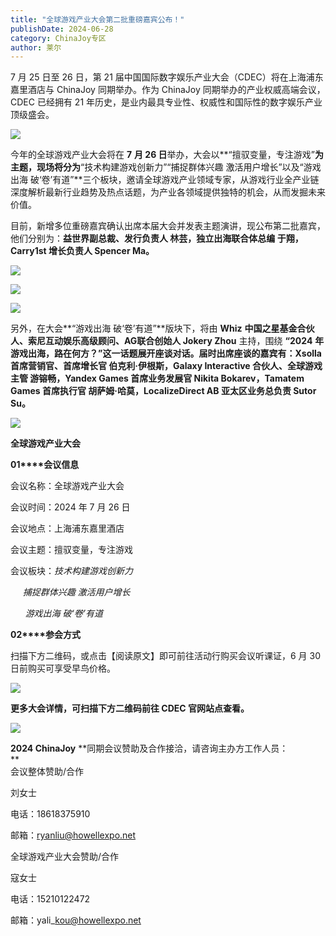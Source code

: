 ```yaml
---
title: "全球游戏产业大会第二批重磅嘉宾公布！"
publishDate: 2024-06-28
category: ChinaJoy专区
author: 莱尔
---
```


7 月 25 日至 26 日，第 21 届中国国际数字娱乐产业大会（CDEC）将在上海浦东嘉里酒店与 ChinaJoy 同期举办。作为 ChinaJoy 同期举办的产业权威高端会议，CDEC 已经拥有 21 年历史，是业内最具专业性、权威性和国际性的数字娱乐产业顶级盛会。

![](https://ec-net-1251389766.cos.ap-shanghai.myqcloud.com/wp-content/uploads/2024/06/20240628160210527-1024x607.jpg)

今年的全球游戏产业大会将在 **7** **月 26 日**举办，大会以**“擅驭变量，专注游戏”**为主题，现场将分为**“技术构建游戏创新力”“捕捉群体兴趣 激活用户增长”以及“游戏出海 破‘卷’有道”**三个板块，邀请全球游戏产业领域专家，从游戏行业全产业链深度解析最新行业趋势及热点话题，为产业各领域提供独特的机会，从而发掘未来价值。

目前，新增多位重磅嘉宾确认出席本届大会并发表主题演讲，现公布第二批嘉宾，他们分别为：**益世界副总裁、发行负责人 林芸，独立出海联合体总编 于翔，Carry1st 增长负责人 Spencer Ma。**

![](https://ec-net-1251389766.cos.ap-shanghai.myqcloud.com/wp-content/uploads/2024/06/20240628160212782-702x1024.png)

![](https://ec-net-1251389766.cos.ap-shanghai.myqcloud.com/wp-content/uploads/2024/06/20240628160216178-702x1024.jpg)

![](https://ec-net-1251389766.cos.ap-shanghai.myqcloud.com/wp-content/uploads/2024/06/20240628160218225-702x1024.png)

另外，在大会**“游戏出海 破‘卷’有道”**版块下，将由 **Whiz** **中国之星基金合伙人、索尼互动娱乐高级顾问、AG联合创始人 Jokery Zhou** 主持，围绕 **“2024** **年游戏出海，路在何方？”**这一话题展开座谈对话。届时出席座谈的嘉宾有：**Xsolla 首席营销官****、首席增长官 伯克利·伊根斯，Galaxy Interactive 合伙人、全球游戏主管 游镕畅，Yandex Games 首席业务发展官 Nikita Bokarev，Tamatem Games 首席执行官 胡萨姆·哈莫，LocalizeDirect AB 亚太区业务总负责 Sutor Su。**

![](https://ec-net-1251389766.cos.ap-shanghai.myqcloud.com/wp-content/uploads/2024/06/20240628160226207-121x1024.png)

**全球游戏产业大会**

**01****会议信息**

会议名称：全球游戏产业大会

会议时间：2024 年 7 月 26 日

会议地点：上海浦东嘉里酒店

会议主题：擅驭变量，专注游戏

会议板块：_技术构建游戏创新力_

     _捕捉群体兴趣 激活用户增长_

      _游戏出海 破‘卷’有道_

**02****参会方式**

扫描下方二维码，或点击【阅读原文】即可前往活动行购买会议听课证，6 月 30 日前购买可享受早鸟价格。

![](https://ec-net-1251389766.cos.ap-shanghai.myqcloud.com/wp-content/uploads/2024/06/20240628160233914.jpg)

**更多大会详情，可扫描下方二维码前往 CDEC 官网站点查看。**

![](https://ec-net-1251389766.cos.ap-shanghai.myqcloud.com/wp-content/uploads/2024/06/20240628160234958.jpg)

**2024 ChinaJoy** **同期会议赞助及合作接洽，请咨询主办方工作人员：  
**  
会议整体赞助/合作

刘女士

电话：18618375910 

邮箱：ryanliu@howellexpo.net  
  
全球游戏产业大会赞助/合作

寇女士

电话：15210122472

邮箱：yali\_kou@howellexpo.net
